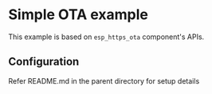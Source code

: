 # Simple OTA example

This example is based on `esp_https_ota` component's APIs.

## Configuration

Refer README.md in the parent directory for setup details
